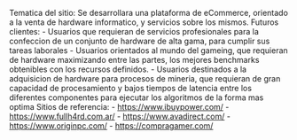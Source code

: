 Tematica del sitio: Se desarrollara una plataforma de eCommerce, orientado a la venta de hardware informatico, y servicios sobre los mismos.
Futuros clientes: 
	- Usuarios que requieran de servicios profesionales para la confeccion de un conjunto de hardware de alta gama, para cumplir sus tareas laborales
	- Usuarios orientados al mundo del gameing, que requieran de hardware maximizando entre las partes, los mejores benchmarks obtenibles con los recursos definidos.
	- Usuarios destinados a la adquisicion de hardware para procesos de mineria, que requieran de gran capacidad de procesamiento y bajos tiempos de latencia entre los diferentes componentes para ejecutar los algoritmos de la forma mas optima
Sitios de referencia:
	- https://www.ibuypower.com/
	- https://www.fullh4rd.com.ar/
	- https://www.avadirect.com/
	- https://www.originpc.com/
	- https://compragamer.com/
